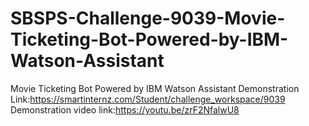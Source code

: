 # SBSPS-Challenge-9039-Movie-Ticketing-Bot-Powered-by-IBM-Watson-Assistant
Movie Ticketing Bot Powered by IBM Watson Assistant
Demonstration  Link:https://smartinternz.com/Student/challenge_workspace/9039
Demonstration video link:https://youtu.be/zrF2NfalwU8 

